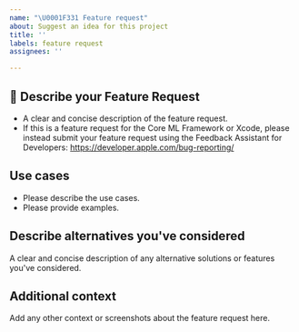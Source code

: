 ```yaml
---
name: "\U0001F331 Feature request"
about: Suggest an idea for this project
title: ''
labels: feature request
assignees: ''

---
```


## 🌱 Describe your Feature Request
- A clear and concise description of the feature request.
- If this is a feature request for the Core ML Framework or Xcode, please instead submit your feature request using the Feedback Assistant for Developers:
https://developer.apple.com/bug-reporting/

## Use cases
- Please describe the use cases.
- Please provide examples.

## Describe alternatives you've considered
A clear and concise description of any alternative solutions or features you've considered.

## Additional context
Add any other context or screenshots about the feature request here.
